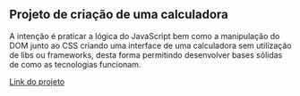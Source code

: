 ## Projeto de criação de uma calculadora
 A intenção é praticar a lógica do JavaScript bem como a manipulação do DOM junto ao CSS
criando uma interface de uma calculadora sem utilização de libs ou frameworks, desta forma permitindo desenvolver
bases sólidas de como as tecnologias funcionam.

<a href="https://mauricioabdala.github.io/calculadora/">Link do projeto</a>
